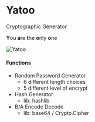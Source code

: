 # Yatoo
Cryptographic Generator

**Y**ou **a**re **t**he **o**nly **o**ne

![Yatoo](https://websiteimage-1258728659.cos.na-siliconvalley.myqcloud.com/Yatoo.png)

#### Functions

- Random Password Generator
  - 6 different length choices
  - 5 different level of encrypt
- Hash Generator
  - lib: hashlib
- B/A Encode Decode
  - lib: base64 / Crypto.Cipher
